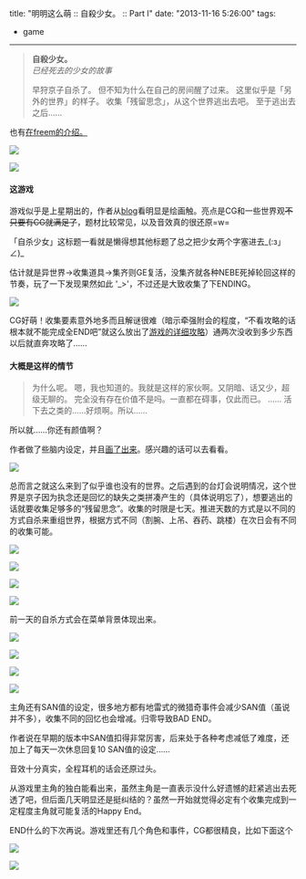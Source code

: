 title: "明明这么萌 :: 自殺少女。 :: Part I"
date: "2013-11-16 5:26:00"
tags:
- game
---
> **自殺少女。**  
> *已经死去的少女的故事*
>   <p />
> 早狩京子自杀了。  
> 但不知为什么在自己的房间醒了过来。  
> 这里似乎是「另外的世界」的样子。  
> 收集「残留思念」，从这个世界逃出去吧。  
> 至于逃出去之后……

也有[在freem的介绍。](http://www.freem.ne.jp/win/game/5791)

![](/assets/0043-01.png)

![](/assets/0043-02.png)

#### 这游戏

游戏似乎是上星期出的，作者从[blog](http://amanohakoniwa.web.fc2.com/)看明显是绘画触。亮点是CG和一些世界观<del>不只要有CG就满足了</del>，题材比较常见，以及音效真的很还原=w=

「自杀少女」这标题一看就是懒得想其他标题了总之把少女两个字塞进去‎\_(:з」∠)\_

估计就是异世界→收集道具→集齐则GE复活，没集齐就各种NEBE死掉轮回这样的节奏，玩了一下发现果然如此 \'_>\'，不过还是大致收集了下ENDING。

![](/assets/0043-03.png)

CG好萌！收集要素意外地多而且解谜很难（暗示牵强附会的程度，“不看攻略的话根本就不能完成全END吧”就这么放出了[游戏的详细攻略](http://amanohakoniwa.web.fc2.com/game/jstkouryaku.html)）通两次没收到多少东西以后就直奔攻略了……

#### 大概是这样的情节

> 为什么呢。
> 嗯，我也知道的。我就是这样的家伙啊。又阴暗、话又少，超级无聊的。
> 完全没有存在价值不是吗。一直都在碍事，仅此而已。
> ……
> 活下去之类的……好烦啊。所以……

所以就……你还有颜值啊？

作者做了些脑内设定，并且[画了出来](https://www.dropbox.com/sh/yimitk24hky9ccx/UIwWvJM9u6/%E3%81%86%E3%81%A1%E3%81%AE%E5%AD%90/%E3%82%B2%E3%83%BC%E3%83%A0/%E8%87%AA%E6%AE%BA%E3%80%82)。感兴趣的话可以去看看。

![](/assets/0043-04.png)

总而言之就这么来到了似乎谁也没有的世界。之后遇到的台灯会说明情况，这个世界是京子因为执念还是回忆的缺失之类拼凑产生的（具体说明忘了），想要逃出的话就要收集足够多的“残留思念”。收集的时限是七天。推进天数的方式是以不同的方式自杀来重组世界，根据方式不同（割腕、上吊、吞药、跳楼）在次日会有不同的收集可能。

![](/assets/0043-05.png)

![](/assets/0043-06.png)

![](/assets/0043-07.png)

![](/assets/0043-08.png)

前一天的自杀方式会在菜单背景体现出来。

![](/assets/0043-09.png)

![](/assets/0043-10.png)

![](/assets/0043-11.png)

![](/assets/0043-12.png)

主角还有SAN值的设定，很多地方都有地雷式的微猎奇事件会减少SAN值（虽说并不多），收集不同的回忆也会增减。归零导致BAD END。

作者说在早期的版本中SAN值扣得非常厉害，后来处于各种考虑减低了难度，还加上了每天一次休息回复10 SAN值的设定……

音效十分真实，全程耳机的话会还原过头。

从游戏里主角的独白能看出来，虽然主角是一直表示没什么好遗憾的赶紧逃出去死透了吧，但后面几天明显还是挺纠结的？虽然一开始就觉得必定有个收集完成到一定程度主角就可能复活的Happy End。

END什么的下次再说。游戏里还有几个角色和事件，CG都很精良，比如下面这个

![](/assets/0043-13.png)

![](/assets/0043-14.png)
